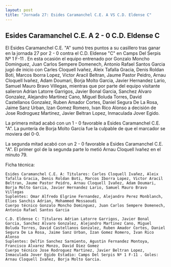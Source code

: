 ```yaml
--- 
layout: post 
title: "Jornada 27: Esides Caramanchel C.E. A VS C.D. Eldense C"
---
```


## Esides Caramanchel C.E. A 2 - 0 C.D. Eldense C

El Esides Caramanchel C.E. "A" sumó tres puntos a su casillero tras ganar en la jornada 27 por 2 - 0 contra el C.D. Eldense "C" en Camps Del Serpis Nº 1 F-11 . En esta ocasión el equipo entrenado por Gonzalo Moncho Dominguez, Juan Carlos Sempere Domenech, Antonio Rafael Santos Garcia jugó de inicio con Carles Cloquell Ivañez, Aleix Tafalla Gracia, Denis Roldan Boti, Marcos Iborra Lopez, Victor Aracil Beltran, Jaume Pastor Peidro, Arnau Cloquell Ivañez, Adam Doumari, Borja Molto Garcia, Javier Hernandez Lario, Samuel Mauro Bravo Villegas, mientras que por parte del equipo visitante salieron Adrian Latorre Garrigos, Javier Bonal Garcia, Sanchez Alvaro Gonzalez, Alejandro Martinez Cano, Miguel Boluda Torres, David Castellanos Gonzalez, Ruben Amador Cortes, Daniel Segura De La Rosa, Jaime Sanz Urban, Izan Gomez Romero, Ivan Rico Alonso a decisión de Jose Rodroguez Martinez, Javier Beltran Lopez, Inmaculada Jover Egido. 

La primera mitad acabó con un 1 - 0 favorable a Esides Caramanchel C.E. "A". La puntería de Borja Molto Garcia   fue la culpable de que el marcador se moviera del 0-0. 

La segunda mitad acabó con un 2 - 0 favorable a Esides Caramanchel C.E. "A". El primer gol de la segunda parte lo metió Arnau Cloquell Ivañez en el minuto 79. 

Ficha técnica: 
    
    Esides Caramanchel C.E. A: Titulares: Carles Cloquell Ivañez, Aleix Tafalla Gracia, Denis Roldan Boti, Marcos Iborra Lopez, Victor Aracil Beltran, Jaume Pastor Peidro, Arnau Cloquell Ivañez, Adam Doumari, Borja Molto Garcia, Javier Hernandez Lario, Samuel Mauro Bravo Villegas 
    Suplentes: Omar Alfredo Elgrine Fernandez, Alejandro Perez Monblanch, Elies Sanchis Adrian, Mohammed Messaoudi 
    Cuerpo técnico Gonzalo Moncho Dominguez, Juan Carlos Sempere Domenech, Antonio Rafael Santos Garcia 
    
    C.D. Eldense C: Titulares Adrian Latorre Garrigos, Javier Bonal Garcia, Sanchez Alvaro Gonzalez, Alejandro Martinez Cano, Miguel Boluda Torres, David Castellanos Gonzalez, Ruben Amador Cortes, Daniel Segura De La Rosa, Jaime Sanz Urban, Izan Gomez Romero, Ivan Rico Alonso
    Suplentes: Delfin Sanchez Sarmiento, Agustin Fernandez Montoya, Francisco Alvarez Monzo, David Diez Gomez 
    Cuerpo técnico Jose Rodroguez Martinez, Javier Beltran Lopez, Inmaculada Jover Egido Estadio: Camps Del Serpis Nº 1 F-11 . Goles: Arnau Cloquell Ivañez, Borja Molto Garcia.  
